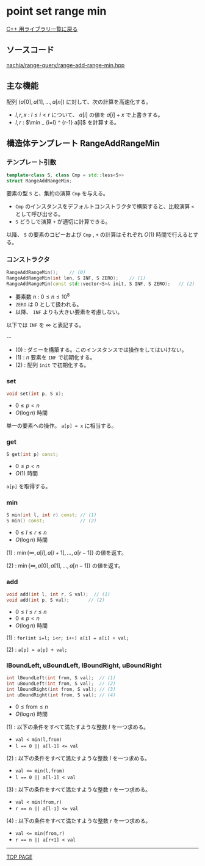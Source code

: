# point set range min

[C++ 用ライブラリ一覧に戻る](../index.md)

## ソースコード

[nachia/range-query/range-add-range-min.hpp](https://github.com/NachiaVivias/cp-library/blob/main/Cpp/Include/nachia/range-query/range-add-range-min.hpp)

## 主な機能

配列 $(a[0],a[1],\ldots ,a[n])$ に対して、次の計算を高速化する。

* $l,r,x$ : $l\leq i \lt r$ について、 $a[i]$ の値を $a[i]+x$ で上書きする。
* $l,r$ : $\min _ {i=l} ^ {r-1} a[i]$ を計算する。

## 構造体テンプレート RangeAddRangeMin

### テンプレート引数

```c++
template<class S, class Cmp = std::less<S>>
struct RangeAddRangeMin;
```

要素の型 `S` と、集約の演算 `Cmp` を与える。

* `Cmp` のインスタンスをデフォルトコンストラクタで構築すると、比較演算 `<` として呼び出せる。
* `S` どうしで演算 `+` が適切に計算できる。

以降、 `S` の要素のコピーおよび `Cmp` , `+` の計算はそれぞれ $O(1)$ 時間で行えるとする。

### コンストラクタ

```c++
RangeAddRangeMin();    // (0)
RangeAddRangeMin(int len, S INF, S ZERO);    // (1)
RangeAddRangeMin(const std::vector<S>& init, S INF, S ZERO);   // (2)
```

* 要素数 $n$ : $0 \leq n \leq 10^8$
* `ZERO` は $0$ として扱われる。
* 以降、 `INF` よりも大きい要素を考慮しない。

以下では `INF` を $\infty$ と表記する。

--

* (0) : ダミーを構築する。このインスタンスでは操作をしてはいけない。
* (1) : $n$ 要素を `INF` で初期化する。
* (2) : 配列 `init` で初期化する。

### set

```c++
void set(int p, S x);
```

* $0 \leq p \lt n$
* $O( \log n )$ 時間

単一の要素への操作。 `a[p] = x` に相当する。

### get

```c++
S get(int p) const;
```

* $0 \leq p \lt n$
* $O( 1 )$ 時間

`a[p]` を取得する。

### min

```c++
S min(int l, int r) const; // (1)
S min() const;             // (2)
```

* $0 \leq l \leq r \leq n$
* $O( \log n )$ 時間

(1) : $\min\lbrace \infty,a[l],a[l+1],\ldots ,a[r-1]\rbrace$ の値を返す。

(2) : $\min\lbrace \infty,a[0],a[1],\ldots ,a[n-1]\rbrace$ の値を返す。

### add

```c++
void add(int l, int r, S val);  // (1)
void add(int p, S val);       // (2)
```

* $0 \leq l \leq r \leq n$
* $0 \leq p \lt n$
* $O( \log n )$ 時間

(1) : `for(int i=l; i<r; i++) a[i] = a[i] + val;`

(2) : `a[p] = a[p] + val;`

### lBoundLeft, uBoundLeft, lBoundRight, uBoundRight

```c++
int lBoundLeft(int from, S val);  // (1)
int uBoundLeft(int from, S val);  // (2)
int lBoundRight(int from, S val); // (3)
int uBoundRight(int from, S val); // (4)
```

* $0 \leq \text{from} \leq n$
* $O( \log n )$ 時間

(1) : 以下の条件をすべて満たすような整数 $l$ を一つ求める。

* `val < min(l,from)`
* `l == 0 || a[l-1] <= val`

(2) : 以下の条件をすべて満たすような整数 $l$ を一つ求める。

* `val <= min(l,from)`
* `l == 0 || a[l-1] < val`

(3) : 以下の条件をすべて満たすような整数 $r$ を一つ求める。

* `val < min(from,r)`
* `r == n || a[l-1] <= val`

(4) : 以下の条件をすべて満たすような整数 $r$ を一つ求める。

* `val <= min(from,r)`
* `r == n || a[r+1] < val`

---

[TOP PAGE](https://nachiavivias.github.io/cp-library/)


<script type="text/x-mathjax-config">MathJax.Hub.Config({tex2jax:{inlineMath:[['\$','\$']],processEscapes:true},CommonHTML: {matchFontHeight:false}});</script>
<script type="text/javascript" async src="https://cdnjs.cloudflare.com/ajax/libs/mathjax/2.7.1/MathJax.js?config=TeX-MML-AM_CHTML"></script>
